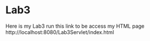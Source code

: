 # Lab3
Here is my Lab3 
run this link to be access my HTML page
http://localhost:8080/Lab3Servlet/index.html
